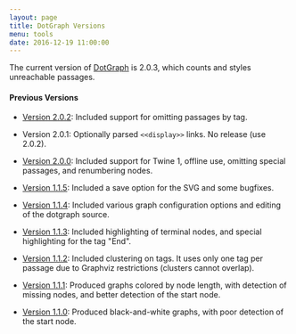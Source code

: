 ```yaml
---
layout: page
title: DotGraph Versions
menu: tools
date: 2016-12-19 11:00:00
---
```

The current version of [DotGraph](/tools/scree/dotgraph/) is 2.0.3, which counts and styles unreachable passages.

#### Previous Versions

* [Version 2.0.2](/tools/scree/dotgraph/2.0.2/format.js): Included support for omitting passages by tag.

* Version 2.0.1: Optionally parsed `<<display>>` links.  No release (use 2.0.2).

* [Version 2.0.0](/tools/scree/dotgraph/2.0.0/format.js): Included support for Twine 1, offline use, omitting special passages, and renumbering nodes.

* [Version 1.1.5](/tools/scree/dotgraph/1.1.5/format.js): Included a save option for the SVG and some bugfixes.

* [Version 1.1.4](/tools/scree/dotgraph/1.1.4/format.js): Included various graph configuration options and editing of the dotgraph source.

* [Version 1.1.3](/tools/scree/dotgraph/1.1.3/format.js): Included highlighting of terminal nodes, and special highlighting for the tag "End".

* [Version 1.1.2](/tools/scree/dotgraph/1.1.2/format.js): Included clustering on tags.  It uses only one tag per passage due to Graphviz restrictions (clusters cannot overlap).

* [Version 1.1.1](/tools/scree/dotgraph/1.1.1/format.js): Produced graphs colored by node length, with detection of missing nodes, and better detection of the start node.

* [Version 1.1.0](/tools/scree/dotgraph/1.1.0/format.js): Produced black-and-white graphs, with poor detection of the start node.
